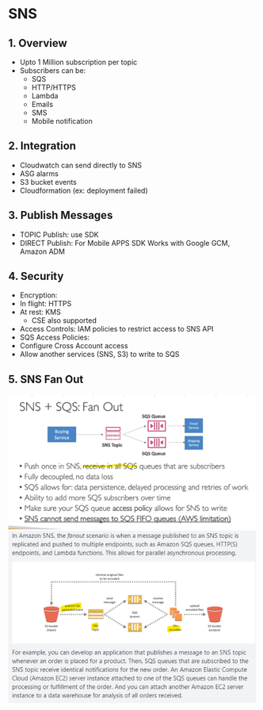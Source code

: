 # SNS
## 1. Overview		
- Upto 1 Million subscription per topic		
- Subscribers can be:
  - SQS
  - HTTP/HTTPS
  - Lambda
  - Emails
  - SMS
  - Mobile notification		

## 2. Integration		
- Cloudwatch can send directly to SNS		
- ASG alarms
- S3 bucket events
- Cloudformation (ex: deployment failed)		

## 3. Publish Messages		
- TOPIC Publish:
use SDK		
- DIRECT Publish:
For Mobile APPS SDK
Works with Google GCM, Amazon ADM		

## 4. Security		
- Encryption:
- In flight: HTTPS
- At rest: KMS
  - CSE also supported		
- Access Controls: IAM policies to restrict access to SNS API		
- SQS Access Policies:
- Configure Cross Account access
- Allow another services (SNS, S3) to write to SQS		

## 5. SNS Fan Out
<img src=images/1.png width=500>

<img src=images/2.png width=500>
